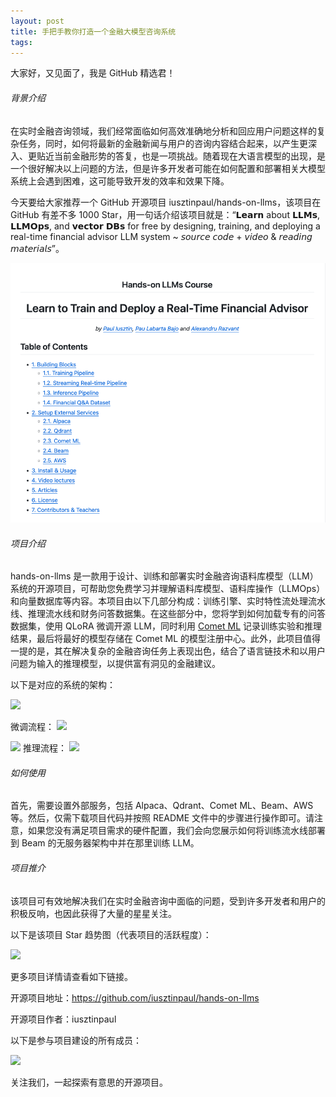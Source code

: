 ```yaml
---
layout: post
title: 手把手教你打造一个金融大模型咨询系统
tags: 
---
```


大家好，又见面了，我是 GitHub 精选君！

###### 背景介绍

在实时金融咨询领域，我们经常面临如何高效准确地分析和回应用户问题这样的复杂任务，同时，如何将最新的金融新闻与用户的咨询内容结合起来，以产生更深入、更贴近当前金融形势的答复，也是一项挑战。随着现在大语言模型的出现，是一个很好解决以上问题的方法，但是许多开发者可能在如何配置和部署相关大模型系统上会遇到困难，这可能导致开发的效率和效果下降。

今天要给大家推荐一个 GitHub 开源项目 iusztinpaul/hands-on-llms，该项目在 GitHub 有差不多 1000 Star，用一句话介绍该项目就是：“𝗟𝗲𝗮𝗿𝗻 about 𝗟𝗟𝗠𝘀, 𝗟𝗟𝗠𝗢𝗽𝘀, and 𝘃𝗲𝗰𝘁𝗼𝗿 𝗗𝗕𝘀 for free by designing, training, and deploying a real-time financial advisor LLM system ~ 𝘴𝘰𝘶𝘳𝘤𝘦 𝘤𝘰𝘥𝘦 + 𝘷𝘪𝘥𝘦𝘰 & 𝘳𝘦𝘢𝘥𝘪𝘯𝘨 𝘮𝘢𝘵𝘦𝘳𝘪𝘢𝘭𝘴”。

![](https://raw.githubusercontent.com/ZhuPeng/pic/master/images/compress_image-20240219215459821.png)

###### 项目介绍

hands-on-llms 是一款用于设计、训练和部署实时金融咨询语料库模型（LLM）系统的开源项目，可帮助您免费学习并理解语料库模型、语料库操作（LLMOps）和向量数据库等内容。本项目由以下几部分构成：训练引擎、实时特性流处理流水线、推理流水线和财务问答数据集。在这些部分中，您将学到如何加载专有的问答数据集，使用 QLoRA 微调开源 LLM，同时利用 [Comet ML](https://www.comet.com?utm_source=thepauls&utm_medium=partner&utm_content=github) 记录训练实验和推理结果，最后将最好的模型存储在 Comet ML 的模型注册中心。此外，此项目值得一提的是，其在解决复杂的金融咨询任务上表现出色，结合了语言链技术和以用户问题为输入的推理模型，以提供富有洞见的金融建议。

以下是对应的系统的架构：

![](https://raw.githubusercontent.com/iusztinpaul/hands-on-llms/master/media/architecture.png)

微调流程：
![](https://raw.githubusercontent.com/iusztinpaul/hands-on-llms/master/media/youtube_thumbnails/01_fine_tuning_pipeline_overview.png)

![](https://raw.githubusercontent.com/iusztinpaul/hands-on-llms/master/media/youtube_thumbnails/02_fine_tuning_pipeline_hands_on.png)
推理流程：
![](https://raw.githubusercontent.com/iusztinpaul/hands-on-llms/master/media/youtube_thumbnails/04_inference_pipeline.png)

###### 如何使用

首先，需要设置外部服务，包括 Alpaca、Qdrant、Comet ML、Beam、AWS 等。然后，仅需下载项目代码并按照 README 文件中的步骤进行操作即可。请注意，如果您没有满足项目需求的硬件配置，我们会向您展示如何将训练流水线部署到 Beam 的无服务器架构中并在那里训练 LLM。

###### 项目推介

该项目可有效地解决我们在实时金融咨询中面临的问题，受到许多开发者和用户的积极反响，也因此获得了大量的星星关注。


以下是该项目 Star 趋势图（代表项目的活跃程度）：

![](https://api.star-history.com/svg?repos=iusztinpaul/hands-on-llms&type=Timeline)

更多项目详情请查看如下链接。

开源项目地址：https://github.com/iusztinpaul/hands-on-llms 

开源项目作者：iusztinpaul

以下是参与项目建设的所有成员：

![](https://contrib.rocks/image?repo=iusztinpaul/hands-on-llms)

关注我们，一起探索有意思的开源项目。

